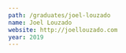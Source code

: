 ```yaml
---
path: /graduates/joel-louzado
name: Joel Louzado
website: http://joellouzado.com
year: 2019
---
```

